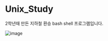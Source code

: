 # Unix_Study

2학년때 만든 지하철 환승 bash shell 프로그램입니다.

![image](https://user-images.githubusercontent.com/67986703/169539588-92cd29bc-fd36-408b-911d-a504ffe51694.png)
